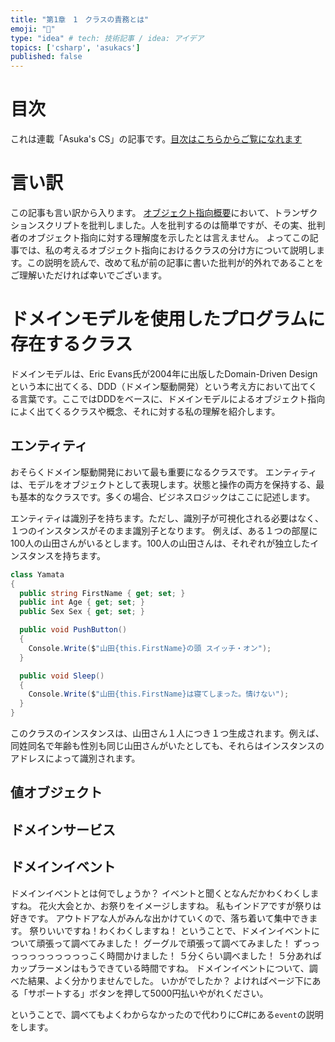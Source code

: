 ```yaml
---
title: "第1章　1　クラスの責務とは"
emoji: "🤮"
type: "idea" # tech: 技術記事 / idea: アイデア
topics: ['csharp', 'asukacs']
published: false
---
```


# 目次

これは連載「Asuka's CS」の記事です。[目次はこちらからご覧になれます](https://zenn.dev/kmy/articles/asuka-cs-0-index)

# 言い訳

この記事も言い訳から入ります。
[オブジェクト指向概要](https://zenn.dev/kmy/articles/asuka-cs-1-0-summary)において、トランザクションスクリプトを批判しました。人を批判するのは簡単ですが、その実、批判者のオブジェクト指向に対する理解度を示したとは言えません。
よってこの記事では、私の考えるオブジェクト指向におけるクラスの分け方について説明します。この説明を読んで、改めて私が前の記事に書いた批判が的外れであることをご理解いただければ幸いでございます。

# ドメインモデルを使用したプログラムに存在するクラス

ドメインモデルは、Eric Evans氏が2004年に出版したDomain-Driven Designという本に出てくる、DDD（ドメイン駆動開発）という考え方において出てくる言葉です。ここではDDDをベースに、ドメインモデルによるオブジェクト指向によく出てくるクラスや概念、それに対する私の理解を紹介します。

## エンティティ

おそらくドメイン駆動開発において最も重要になるクラスです。
エンティティは、モデルをオブジェクトとして表現します。状態と操作の両方を保持する、最も基本的なクラスです。多くの場合、ビジネスロジックはここに記述します。

エンティティは識別子を持ちます。ただし、識別子が可視化される必要はなく、１つのインスタンスがそのまま識別子となります。
例えば、ある１つの部屋に100人の山田さんがいるとします。100人の山田さんは、それぞれが独立したインスタンスを持ちます。

```cs
class Yamata
{
  public string FirstName { get; set; }
  public int Age { get; set; }
  public Sex Sex { get; set; }

  public void PushButton()
  {
    Console.Write($"山田{this.FirstName}の頭 スイッチ・オン");
  }

  public void Sleep()
  {
    Console.Write($"山田{this.FirstName}は寝てしまった。情けない");
  }
}
```

このクラスのインスタンスは、山田さん１人につき１つ生成されます。例えば、同姓同名で年齢も性別も同じ山田さんがいたとしても、それらはインスタンスのアドレスによって識別されます。

## 値オブジェクト

## ドメインサービス

## ドメインイベント

ドメインイベントとは何でしょうか？
イベントと聞くとなんだかわくわくしますね。
花火大会とか、お祭りをイメージしますね。
私もインドアですが祭りは好きです。
アウトドアな人がみんな出かけていくので、落ち着いて集中できます。
祭りいいですね！わくわくしますね！
ということで、ドメインイベントについて頑張って調べてみました！
グーグルで頑張って調べてみました！
ずっっっっっっっっっっっこく時間かけました！
５分くらい調べました！
５分あればカップラーメンはもうできている時間ですね。
ドメインイベントについて、調べた結果、よく分かりませんでした。
いかがでしたか？
よければページ下にある「サポートする」ボタンを押して5000円払いやがれください。

ということで、調べてもよくわからなかったので代わりにC#にある`event`の説明をします。
